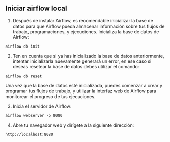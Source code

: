 ## Iniciar airflow local

  1.  Después de instalar Airflow, es recomendable inicializar la base de datos
  para que Airflow pueda almacenar información sobre tus flujos de trabajo, 
  programaciones, y ejecuciones. Inicializa la base de datos de Airflow:

<pre><code>airflow db init</code></pre>

  2. Ten en cuenta que si ya has inicializado la base de datos anteriormente, 
  intentar inicializarla nuevamente generará un error, en ese caso si deseas 
  resetear la base de datos debes utilizar el comando:

<pre><code>airflow db reset</code></pre>

Una vez que la base de datos esté inicializada, puedes comenzar a crear y programar 
tus flujos de trabajo, y utilizar la interfaz web de Airflow para monitorear el progreso de tus ejecuciones.  
  
  
  3.  Inicia el servidor de Airflow:

<pre><code>airflow webserver -p 8080</code></pre>

  4. Abre tu navegador web y dirígete a la siguiente dirección:

<pre><code>http://localhost:8080</code></pre> 
  
  

